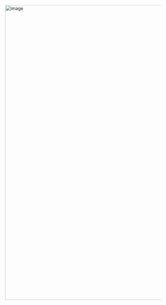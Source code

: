 <img width="953" alt="image" src="https://github.com/user-attachments/assets/81111b92-6d0f-4c7f-bc8d-7472a1578cde" />
